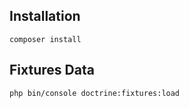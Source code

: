 ## Installation

```
composer install
```

## Fixtures Data

```
php bin/console doctrine:fixtures:load
```
